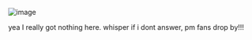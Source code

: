                             
![image](https://github.com/user-attachments/assets/1dc12b31-d026-42c3-b3fe-d0c566d87907)


 yea I really got nothing here. whisper if i dont answer,  pm fans drop by!!! 
